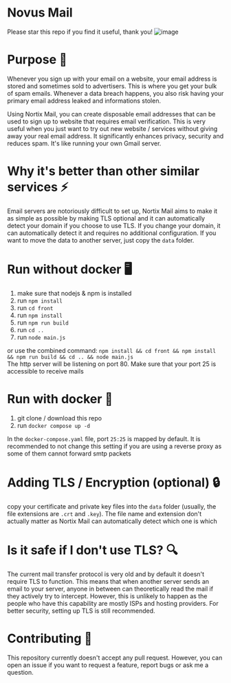 # Novus Mail
Please star this repo if you find it useful, thank you!
![image](https://github.com/user-attachments/assets/b1026444-5090-4221-a762-1be59548f10c)


# Purpose 🎯
Whenever you sign up with your email on a website, your email address is stored and sometimes sold to advertisers. This is where you get your bulk of spam emails. Whenever a data breach happens, you also risk having your primary email address leaked and informations stolen.

Using Nortix Mail, you can create disposable email addresses that can be used to sign up to website that requires email verification. This is very useful when you just want to try out new website / services without giving away your real email address. It significantly enhances privacy, security and reduces spam. It's like running your own Gmail server.

# Why it's better than other similar services ⚡
Email servers are notoriously difficult to set up, Nortix Mail aims to make it as simple as possible by making TLS optional and it can automatically detect your domain if you choose to use TLS. If you change your domain, it can automatically detect it and requires no additional configuration. If you want to move the data to another server, just copy the `data` folder.

# Run without docker 🖥️
1. make sure that nodejs & npm is installed
2. run `npm install`
4. run `cd front`
5. run `npm install`
6. run `npm run build`
7. run `cd ..`
8. run `node main.js`

or use the combined command: `npm install && cd front && npm install && npm run build && cd .. && node main.js`  
The http server will be listening on port 80. Make sure that your port 25 is accessible to receive mails

# Run with docker 🐋
1. git clone / download this repo
2. run `docker compose up -d`

In the `docker-compose.yaml` file, port `25:25` is mapped by default. It is recommended to not change this setting if you are using a reverse proxy as some of them cannot forward smtp packets

# Adding TLS / Encryption (optional) 🔒
copy your certificate and private key files into the `data` folder (usually, the file extensions are `.crt` and `.key`). The file name and extension don't actually matter as Nortix Mail can automatically detect which one is which

# Is it safe if I don't use TLS? 🔍
The current mail transfer protocol is very old and by default it doesn't require TLS to function. This means that when another server sends an email to your server, anyone in between can theoretically read the mail if they actively try to intercept. However, this is unlikely to happen as the people who have this capability are mostly ISPs and hosting providers. For better security, setting up TLS is still recommended.

# Contributing 🤝
This repository currently doesn't accept any pull request. However, you can open an issue if you want to request a feature, report bugs or ask me a question.
